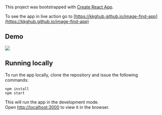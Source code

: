 This project was bootstrapped with [Create React App](https://github.com/facebook/create-react-app).

To see the app in live action go to [https://kkghub.github.io/image-find-app](https://kkghub.github.io/image-find-app)


## Demo
![](demo/demo.gif)

## Running locally

To run the app locally, clone the repository and issue the following commands:

```
npm install
npm start
```

This will run the app in the development mode.<br>
Open [http://localhost:3000](http://localhost:3000) to view it in the browser.